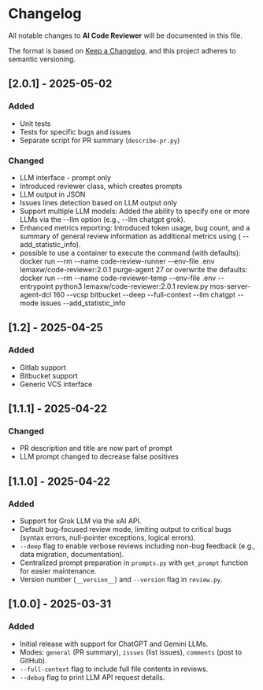 # Changelog
All notable changes to **AI Code Reviewer** will be documented in this file.

The format is based on [Keep a Changelog](https://keepachangelog.com/en/1.0.0/), and this project adheres to semantic versioning.

## [2.0.1] - 2025-05-02
### Added
- Unit tests
- Tests for specific bugs and issues
- Separate script for PR summary (`describe-pr.py`)
### Changed
- LLM interface - prompt only
- Introduced reviewer class, which creates prompts
- LLM output in JSON
- Issues lines detection based on LLM output only
- Support multiple LLM models: Added the ability to specify one or more LLMs via the --llm option (e.g., --llm chatgpt grok).
- Enhanced metrics reporting: Introduced token usage, bug count, and a summary of general review information as additional metrics using ( --add_statistic_info).
- possible to use a container to execute the command (with defaults): 
  docker run --rm --name code-review-runner --env-file .env lemaxw/code-reviewer:2.0.1 purge-agent 27
  or overwrite the defaults:
  docker run --rm --name code-reviewer-temp --env-file .env --entrypoint python3 lemaxw/code-reviewer:2.0.1 review.py mos-server-agent-dcl 160 --vcsp bitbucket --deep --full-context --llm chatgpt --mode issues --add_statistic_info

## [1.2] - 2025-04-25
### Added
- Gitlab support
- Bitbucket support
- Generic VCS interface

## [1.1.1] - 2025-04-22
### Changed
- PR description and title are now part of prompt
- LLM prompt changed to decrease false positives

## [1.1.0] - 2025-04-22
### Added
- Support for Grok LLM via the xAI API.
- Default bug-focused review mode, limiting output to critical bugs (syntax errors, null-pointer exceptions, logical errors).
- `--deep` flag to enable verbose reviews including non-bug feedback (e.g., data migration, documentation).
- Centralized prompt preparation in `prompts.py` with `get_prompt` function for easier maintenance.
- Version number (`__version__`) and `--version` flag in `review.py`.

## [1.0.0] - 2025-03-31
### Added
- Initial release with support for ChatGPT and Gemini LLMs.
- Modes: `general` (PR summary), `issues` (list issues), `comments` (post to GitHub).
- `--full-context` flag to include full file contents in reviews.
- `--debug` flag to print LLM API request details.

